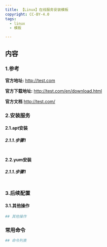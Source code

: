 ```yaml
---
title: 【Linux】在线服务安装模板
copyright: CC-BY-4.0
tags:
  - linux
  - 模板

---
```


## 内容

### 1.参考

**官方地址:**
http://test.com

**官方下载地址:**
http://test.com/en/download.html

**官方文档**
http://test.com/

### 2.安装服务

#### 2.1.apt安装

##### 2.1.1.步骤1

```bash

```

#### 2.2.yum安装

##### 2.1.1.步骤1

```bash

```

### 3.后续配置

#### 3.1.其他操作

```bash
## 其他操作
```

### 常用命令

```bash
## 命令列表
```

